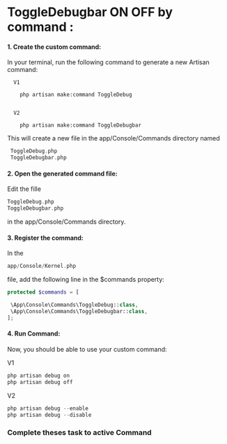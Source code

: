 <h1>ToggleDebugbar ON OFF by command :</h1>

<h4>1. Create the custom command:</h4>

   In your terminal, run the following command to generate a new Artisan command:

      V1

        php artisan make:command ToggleDebug


      V2

        php artisan make:command ToggleDebugbar


   This will create a new file in the app/Console/Commands directory named

   ```PHP 
    ToggleDebug.php
    ToggleDebugbar.php
   ```
<h4>2. Open the generated command file:</h4>

   Edit the fille

   ```PHP
   ToggleDebug.php
   ToggleDebugbar.php
   ```
   in the app/Console/Commands directory.


<h4>3. Register the command:</h4>

   In the 

   ```PHP
   app/Console/Kernel.php
   ```
   file, add the following line in the $commands property:

   ```PHP
   protected $commands = [

    \App\Console\Commands\ToggleDebug::class,
    \App\Console\Commands\ToggleDebugbar::class,
   ];
   ```
<h4>4. Run Command:</h4>

   Now, you should be able to use your custom command:

   V1

   ```PHP
   php artisan debug on
   php artisan debug off
   ```
   V2

   ```PHP
   php artisan debug --enable
   php artisan debug --disable
   ```


<h3>Complete theses task to active Command</h3>


